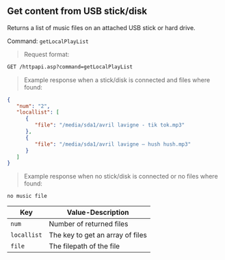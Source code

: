 ## Get content from USB stick/disk

Returns a list of music files on an attached USB stick or hard drive.

Command: `getLocalPlayList`

> Request format:

```html
GET /httpapi.asp?command=getLocalPlayList
```

> Example response when a stick/disk is connected and files where found:

```json
{
   "num": "2",
   "locallist": [
      {
         "file": "/media/sda1/avril lavigne - tik tok.mp3"
      },
      {
         "file": "/media/sda1/avril lavigne – hush hush.mp3"
      }
   ]
}
```

> Example response when no stick/disk is connected or no files where found:

```
no music file
```

Key | Value-Description
---|---
`num` | Number of returned files
`locallist` | The key to get an array of files
`file` | The filepath of the file
